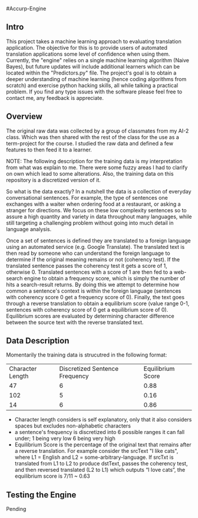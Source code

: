 #Accurp-Engine

Intro
-----
This project takes a machine learning approach to evaluating translation application. The objective for this is to provide users of automated translation applications some level of confidence when using them. Currently, the "engine" relies on a single machine learning algorithm (Naive Bayes), but future updates will include additional learners which can be located within the "Predictors.py" file. The project's goal is to obtain a deeper understanding of machine learning (hence coding algorithms from scratch) and exercise python hacking skills, all while talking a practical problem. If you find any type issues with the software please feel free to contact me, any feedback is appreciate. 

Overview
--------
The original raw data was collected by a group of classmates from my AI-2 class. Which was then shared with the rest of the class for the use as a term-project for the course. I studied the raw data and defined a few features to then feed it to a learner. 

NOTE: The following description for the training data is my interpretation from what was explain to me. There were some fuzzy areas I had to clarify on own which lead to some alterations. Also, the training data on this repository is a discretized version of it.

So what is the data exactly? In a nutshell the data is a collection of everyday conversational sentences. For example, the type of sentences one exchanges with a waiter when ordering food at a restaurant, or asking a stranger for directions. We focus on these low complexity sentences so to assure a high quantity and variety in data throughout many languages, while still targeting a challenging problem without going into much detail in language analysis. 

 Once a set of sentences is defined they are translated to a foreign language using an automated service (e.g. Google Translate). The translated text is then read by someone who can understand the foreign language to determine if the original meaning remains or not (coherency test). If the translated sentence passes the coherency test it gets a score of 1, otherwise 0. Translated sentences with a score of 1 are then fed to a web-search engine  to obtain a frequency score, which is simply the number of hits a search-result returns. By doing this we attempt to determine how common a sentence's context is within the foreign language (sentences with coherency score 0 get a frequency score of 0). Finally, the text goes through a reverse translation to obtain a equilibrium score (value range 0-1, sentences with coherency score of 0 get a equilibrium score of 0). Equilibrium scores are evaluated by determining character difference between the source text with the reverse translated text. 

Data Description
----------------
Momentarily the training data is strucutred in the following format:

<table>
	<tr>
		<td> Character  Length </td>
		<td> Discretized Sentence Frequency </td>
		<!--<td> Source Language ID </td>-->
		<!--<td> Target Language ID </td>-->
		<td> Equilibrium Score </td>
	</tr>
	<tr>
		<td> 47 </td>
		<td> 6 </td>
		<td> 0.88 </td>
	</tr>
	<tr>
		<td> 102 </td>
		<td> 5 </td>
		<td> 0.16 </td>
	</tr>
	<tr>
		<td> 14 </td>
		<td> 6 </td>
		<td> 0.86 </td>
	</tr>

</table>

* Character length considers is self explanatory, only that it also considers spaces but excludes non-alphabetic characters
* a sentence's frequency is discretized into 6 possible ranges it can fall under; 1 being very low 6 being very high
* Equilibrium Score is the percentage of the original text that remains after a reverse translation. For example consider the srcText "I like cats", where L1 = English and L2 = some-arbitrary-language. If srcTxt is translated from L1 to L2 to produce dstText, passes the coherency 
test, and then reversed translated (L2 to L1) which outputs “I love cats”, the equilibrium score is 7/11 ~ 0.63

Testing the Engine
------------------
Pending
